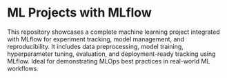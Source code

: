 # ML Projects with MLflow
This repository showcases a complete machine learning project integrated with MLflow for experiment tracking, model management, and reproducibility. It includes data preprocessing, model training, hyperparameter tuning, evaluation, and deployment-ready tracking using MLflow. Ideal for demonstrating MLOps best practices in real-world ML workflows.
